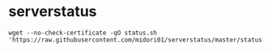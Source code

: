 # serverstatus

```shell
wget --no-check-certificate -qO status.sh 'https://raw.githubusercontent.com/midori01/serverstatus/master/status.sh'
```
